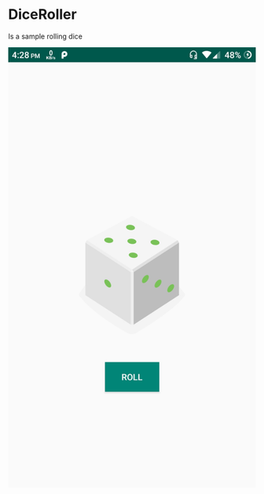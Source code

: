 # DiceRoller

Is a sample rolling dice

![Screenshot](https://github.com/I7Mustafa/DiceRoller/blob/master/Screenshot_20191016-162837.jpg)
